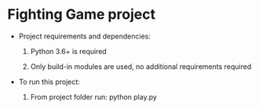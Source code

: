 # Fighting Game project

- Project requirements and dependencies:

    1. Python 3.6+ is required

    2. Only build-in modules are used, no additional requirements required

- To run this project:

    1. From project folder run: python play.py
